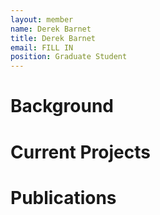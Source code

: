 ```yaml
---
layout: member
name: Derek Barnet
title: Derek Barnet
email: FILL IN
position: Graduate Student
---
```

<!-- DO NOT EDIT ABOVE THIS LINE -->

# Background

# Current Projects


# Publications
